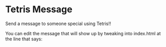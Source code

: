 # Tetris Message

Send a message to someone special using Tetris!!

You can edit the message that will show up by tweaking into index.html at the line that says: <body onload="init('PUT YOUR MESSAGE HERE');">
